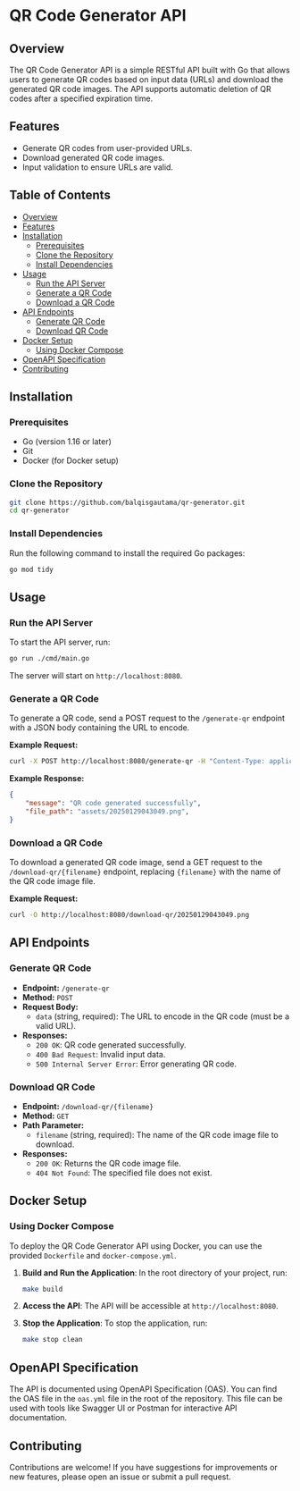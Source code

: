 # QR Code Generator API

## Overview
The QR Code Generator API is a simple RESTful API built with Go that allows users to generate QR codes based on input data (URLs) and download the generated QR code images. The API supports automatic deletion of QR codes after a specified expiration time.

## Features
- Generate QR codes from user-provided URLs.
- Download generated QR code images.
- Input validation to ensure URLs are valid.

## Table of Contents
- [Overview](#overview)
- [Features](#features)
- [Installation](#installation)
  - [Prerequisites](#prerequisites)
  - [Clone the Repository](#clone-the-repository)
  - [Install Dependencies](#install-dependencies)
- [Usage](#usage)
  - [Run the API Server](#run-the-api-server)
  - [Generate a QR Code](#generate-a-qr-code)
  - [Download a QR Code](#download-a-qr-code)
- [API Endpoints](#api-endpoints)
  - [Generate QR Code](#generate-qr-code)
  - [Download QR Code](#download-qr-code)
- [Docker Setup](#docker-setup)
  - [Using Docker Compose](#using-docker-compose)
- [OpenAPI Specification](#openapi-specification)
- [Contributing](#contributing)

## Installation

### Prerequisites
- Go (version 1.16 or later)
- Git
- Docker (for Docker setup)

### Clone the Repository
```bash
git clone https://github.com/balqisgautama/qr-generator.git
cd qr-generator
```

### Install Dependencies
Run the following command to install the required Go packages:
```bash
go mod tidy
```

## Usage

### Run the API Server
To start the API server, run:
```bash
go run ./cmd/main.go
```
The server will start on `http://localhost:8080`.

### Generate a QR Code
To generate a QR code, send a POST request to the `/generate-qr` endpoint with a JSON body containing the URL to encode.

**Example Request:**
```bash
curl -X POST http://localhost:8080/generate-qr -H "Content-Type: application/json" -d '{"data": "https://example.com"}'
```

**Example Response:**
```json
{
    "message": "QR code generated successfully",
    "file_path": "assets/20250129043049.png",
}
```

### Download a QR Code
To download a generated QR code image, send a GET request to the `/download-qr/{filename}` endpoint, replacing `{filename}` with the name of the QR code image file.

**Example Request:**
```bash
curl -O http://localhost:8080/download-qr/20250129043049.png
```

## API Endpoints

### Generate QR Code
- **Endpoint:** `/generate-qr`
- **Method:** `POST`
- **Request Body:**
  - `data` (string, required): The URL to encode in the QR code (must be a valid URL).
- **Responses:**
  - `200 OK`: QR code generated successfully.
  - `400 Bad Request`: Invalid input data.
  - `500 Internal Server Error`: Error generating QR code.

### Download QR Code
- **Endpoint:** `/download-qr/{filename}`
- **Method:** `GET`
- **Path Parameter:**
  - `filename` (string, required): The name of the QR code image file to download.
- **Responses:**
  - `200 OK`: Returns the QR code image file.
  - `404 Not Found`: The specified file does not exist.

## Docker Setup

### Using Docker Compose
To deploy the QR Code Generator API using Docker, you can use the provided `Dockerfile` and `docker-compose.yml`.

1. **Build and Run the Application**:
   In the root directory of your project, run:
   ```bash
   make build
   ```

2. **Access the API**:
   The API will be accessible at `http://localhost:8080`.

3. **Stop the Application**:
   To stop the application, run:
   ```bash
   make stop clean
   ```

## OpenAPI Specification
The API is documented using OpenAPI Specification (OAS). You can find the OAS file in the `oas.yml` file in the root of the repository. This file can be used with tools like Swagger UI or Postman for interactive API documentation.

## Contributing
Contributions are welcome! If you have suggestions for improvements or new features, please open an issue or submit a pull request.